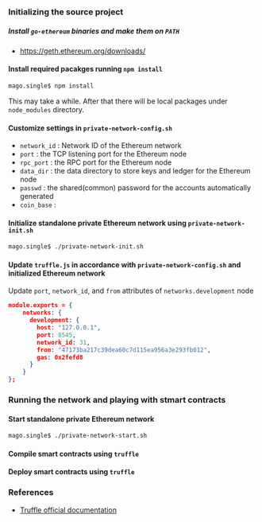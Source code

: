 ### Initializing the source project

##### Install `go-ethereum` binaries and make them on `PATH`

*  https://geth.ethereum.org/downloads/


#### Install required pacakges running `npm install`

~~~~bash
mago.single$ npm install
~~~~

This may take a while. After that there will be local packages under `node_modules` directory.

#### Customize settings in `private-network-config.sh`

- `network_id` : Network ID of the Ethereum network
- `port` : the TCP listening port for the Ethereum node
- `rpc_port` : the RPC port for the Ethereum node
- `data_dir` : the data directory to store keys and ledger for the Ethereum node
- `passwd` : the shared(common) password for the accounts automatically generated
- `coin_base` : 

#### Initialize standalone private Ethereum network using `private-network-init.sh`

```bash
mago.single$ ./private-network-init.sh
```

#### Update `truffle.js` in accordance with `private-network-config.sh` and initialized Ethereum network

Update `port`, `network_id`, and `from` attributes of `networks.development` node

```json
module.exports = {
    networks: {
      development: {
        host: "127.0.0.1",
        port: 8545,
        network_id: 31,
        from: "47173ba217c39dea60c7d115ea956a3e293fb012",
        gas: 0x2fefd8
      }
    }
};
```


### Running the network and playing with stmart contracts

#### Start standalone private Ethereum network

~~~~bash
mago.single$ ./private-network-start.sh
~~~~

#### Compile smart contracts using `truffle`


#### Deploy smart contracts using `truffle`


### References

* [Truffle official documentation](http://truffleframework.com/docs/)



